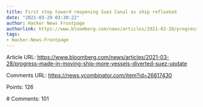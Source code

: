 ```yaml
---
title: First step toward reopening Suez Canal as ship refloated
date: "2021-03-29 03:30:22"
author: Hacker News Frontpage
authorlink: https://www.bloomberg.com/news/articles/2021-03-28/progress-made-in-moving-ship-more-vessels-diverted-suez-update
tags:
- Hacker-News-Frontpage
---
```


<p>Article URL: <a href="https://www.bloomberg.com/news/articles/2021-03-28/progress-made-in-moving-ship-more-vessels-diverted-suez-update">https://www.bloomberg.com/news/articles/2021-03-28/progress-made-in-moving-ship-more-vessels-diverted-suez-update</a></p>
<p>Comments URL: <a href="https://news.ycombinator.com/item?id=26617430">https://news.ycombinator.com/item?id=26617430</a></p>
<p>Points: 126</p>
<p># Comments: 101</p>
